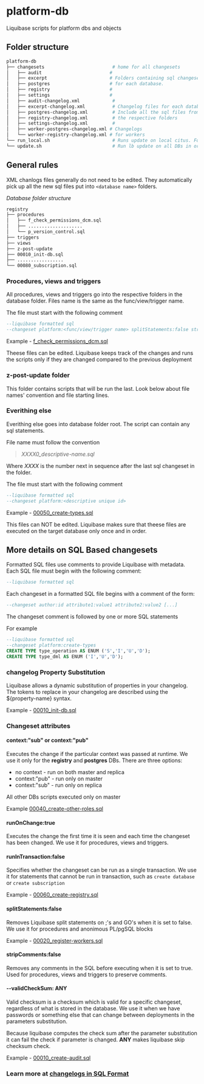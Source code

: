 # platform-db
Liquibase scripts for platform dbs and objects
## Folder structure
```bash
platform-db
├── changesets                         # home for all changesets
│   ├── audit                         #
│   ├── excerpt                       # Folders containing sql changesets
│   ├── postgres                      # for each database.
│   ├── registry                      # 
│   ├── settings                      #
│   ├── audit-changelog.xml            #
│   ├── excerpt-changelog.xml          # Changelog files for each database.
│   ├── postgres-changelog.xml         # Include all the sql files from 
│   ├── registry-changelog.xml         # the respective folders
│   ├── settings-changelog.xml         #
│   ├── worker-postgres-changelog.xml # Changelogs 
│   └── worker-registry-changelog.xml # for workers
└── run_local.sh                       # Runs update on local citus. For testing 
└── update.sh                          # Run lb update on all DBs in order 
```
## General rules
XML chanlogs files generally do not need to be edited. They automatically pick up all the new sql files put into `<database name>` folders.

*Database folder structure*
```bash
registry
├── procedures
│   ├── f_check_permissions_dcm.sql
│   ├── ....................
│   └── p_version_control.sql
├── triggers
├── views
├── z-post-update
├── 00010_init-db.sql
├── .................
└── 00080_subscription.sql
```
### Procedures, views and triggers
All procedures, views and triggers go into the respective folders in the database folder. Files name is the same as the func/view/trigger name.

The file must start with the following comment
```sql
--liquibase formatted sql
--changeset platform:<func/view/trigger name> splitStatements:false stripComments:false runOnChange:true
```
Example - [f_check_permissions_dcm.sql](platform-db/changesets/registry/procedures/f_check_permissions_dcm.sql)

Theese files can be edited. Liquibase keeps track of the changes and runs the scripts only if they are changed compared to the previous deployment

### z-post-update folder
This folder contains scripts that will be run the last.
Look below about file names' convention and file starting lines.

### Everithing else
Everithing else goes into database folder root. The script can contain any sql statements.

File name must follow the convention

> *XXXX0_descriptive-name.sql*

Where *XXXX* is the number next in sequence after the last sql changeset in the folder.

The file must start with the following comment
```sql
--liquibase formatted sql
--changeset platform:<descriptive unique id>
```
Example - [00050_create-types.sql](platform-db/changesets/registry/00050_create-types.sql)

This files can NOT be edited. Liquibase makes sure that theese files are executed on the target database only once and in order. 
## More details on SQL Based changesets
Formatted SQL files use comments to provide Liquibase with metadata. Each SQL file must begin with the following comment:
```sql
--liquibase formatted sql
```
Each changeset in a formatted SQL file begins with a comment of the form:
```sql
--changeset author:id attribute1:value1 attribute2:value2 [...]
```
The changeset comment is followed by one or more SQL statements

For example
```sql
--liquibase formatted sql
--changeset platform:create-types
CREATE TYPE type_operation AS ENUM ('S','I','U','D');
CREATE TYPE type_dml AS ENUM ('I','U','D');
```
### changelog Property Substitution

Liquibase allows a dynamic substitution of properties in your changelog. The tokens to replace in your changelog are described using the ${property-name} syntax.

Example - [00010_init-db.sql](platform-db/changesets/registry/00010_init-db.sql)
### Changeset attributes
#### context:"sub" or context:"pub"
Executes the change if the particular context was passed at runtime. We use it only for the **registry** and **postgres** DBs. There are three options: 
* no context - run on both master and replica
* context:"pub" - run only on master
* context:"sub" - run only on replica

All other DBs scripts executed only on master

Example [00040_create-other-roles.sql](platform-db/changesets/postgres/00040_create-other-roles.sql)
#### runOnChange:true
Executes the change the first time it is seen and each time the changeset has been changed. We use it for procedures, views and triggers.
#### runInTransaction:false
Specifies whether the changeset can be run as a single transaction. We use it for statements that cannot be run in transaction, such as ```create database``` or ```create subscription```

Example - [00060_create-registry.sql](platform-db/changesets/postgres/00060_create-registry.sql)
#### splitStatements:false 
Removes Liquibase split statements on ;'s and GO's when it is set to false. We use it for procedures and anonimous PL/pgSQL blocks

Example - [00020_register-workers.sql](platform-db/changesets/registry/00020_register-workers.sql)
#### stripComments:false
Removes any comments in the SQL before executing when it is set to true. Used for procedures, views and triggers to preserve comments. 
#### --validCheckSum: ANY
Valid checksum is a checksum which is valid for a specific changeset, regardless of what is stored in the database. We use it when we have passwords or something else that can change between deployments in the parameters substitution.

Because liquibase computes the check sum after the parameter substitution it can fail the check if parameter is changed. **ANY** makes liquibase skip checksum check. 

Example - [00010_create-audit.sql](platform-db/changesets/postgres/00010_create-audit.sql)
### Learn more at [changelogs in SQL Format](https://docs.liquibase.com/concepts/basic/sql-format.html)